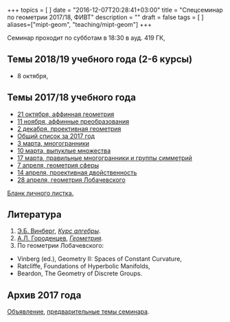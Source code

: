 +++
topics = [
]
date = "2016-12-07T20:28:41+03:00"
title = "Спецсеминар по геометрии 2017/18, ФИВТ"
description = ""
draft = false
tags = [
]
aliases=["mipt-geom", "teaching/mipt-geom"]
+++

Семинар проходит по субботам в 18:30 в ауд. 419 ГК, 

## Темы 2018/19 учебного года (2-6 курсы)
- 8 октября, 

## Темы 2017/18 учебного года
  - [21 октября, аффинная геометрия](/mipt/geometry/2017-10-21.pdf)
  - [11 ноября, аффинные преобразования](/mipt/geometry/2017-11-11.pdf)
  - [2 декабря, проективная геометрия](/mipt/geometry/2017-12-02.pdf)
  - [Общий список за 2017 год](/mipt/geometry/all.pdf)
  - [3 марта, многогранники](/mipt/geometry/2018-03-03.pdf)
  - [10 марта, выпуклые множества](/mipt/geometry/2018-03-10.pdf)
  - [17 марта, правильные многогранники и группы симметрий](/mipt/geometry/2018-03-17.pdf)
  - [7 апреля, геометрия сферы](/mipt/geometry/2018-04-07.pdf)
  - [14 апреля, проективная двойственность](/mipt/geometry/2018-04-14.pdf)
  - [28 апреля, геометрия Лобачевского](/mipt/geometry/2018-04-28.pdf)
  

[Бланк личного листка.](/mipt/geometry/listok.pdf)

## Литература
1. [Э.Б. Винберг](http://halgebra.math.msu.su/wiki/doku.php/staff:vinberg), [*Курс алгебры*]( https://books.google.ru/books?id=P_DGBgAAQBAJ&printsec=frontcover&hl=ru).
1. [А.Л. Городенцев](http://gorod.bogomolov-lab.ru/index_rus.html), [*Геометрия*](http://gorod.bogomolov-lab.ru/ps/stud/geom_ru/1617/list.html).
1. По геометрии Лобачевского:
  - Vinberg (ed.), Geometry II: Spaces of Constant Curvature,
  - Ratcliffe, Foundations of Hyperbolic Manifolds,
  - Beardon, The Geometry of Discrete Groups.

## Архив 2017 года
[Объявление](/mipt/geometry/poster-2017.pdf), [предварительные темы семинара](plan).
<!--stackedit_data:
eyJoaXN0b3J5IjpbMjAzNDExNTMxOF19
-->